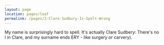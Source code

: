 ```yaml
---
layout: page
location: pages/leaf
permalink: /pages/Z-Clare-Sudbury-Is-Spelt-Wrong
---
```


My name is surprisingly hard to spell. It's actually Clare Sudbery: There's no I in Clare, and my surname ends ERY - like surgery or carvery).
